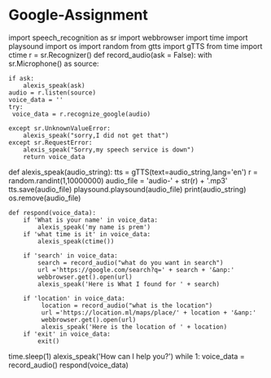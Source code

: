 # Google-Assignment

import speech_recognition as sr
import webbrowser
import time
import playsound
import os
import random
from gtts import gTTS
from time import ctime 
r = sr.Recognizer()
def record_audio(ask = False):
 with sr.Microphone() as source:

    if ask:
        alexis_speak(ask)
    audio = r.listen(source)
    voice_data = ''
    try:
     voice_data = r.recognize_google(audio)
     
    except sr.UnknownValueError:
        alexis_speak("sorry,I did not get that")
    except sr.RequestError:
        alexis_speak("Sorry,my speech service is down")
        return voice_data
def alexis_speak(audio_string):
    tts = gTTS(text=audio_string,lang='en')
    r = random.randint(1,10000000)
    audio_file = 'audio-' + str(r) + '.mp3'
    tts.save(audio_file)
    playsound.playsound(audio_file)
    print(audio_string)
    os.remove(audio_file)

    def respond(voice_data):
        if 'What is your name' in voice_data:
            alexis_speak('my name is prem')
        if 'what time is it' in voice_data:
            alexis_speak(ctime())

        if 'search' in voice_data:
            search = record_audio("what do you want in search")
            url ='https://google.com/search?q=' + search + '&anp:'
            webbrowser.get().open(url)
            alexis_speak('Here is What I found for ' + search)

        if 'location' in voice_data:
             location = record_audio("what is the location")
             url ='https://location.ml/maps/place/' + location + '&anp:'
             webbrowser.get().open(url)
             alexis_speak('Here is the location of ' + location)
        if 'exit' in voice_data:
            exit()     

time.sleep(1)
alexis_speak('How can I help you?')
while 1:
    voice_data = record_audio()
    respond(voice_data)
        
